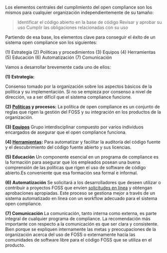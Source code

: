 Los elementos centrales del cumplimiento del open compliance son los mismos para cualquier organización independientemente de su tamaño: 
> Identificar el código abierto en la base de código 
> Revisar y aprobar su uso 
> Cumplir las obligaciones relacionadas con su uso 
 
Partiendo de esa base, los elementos clave para conseguir el éxito de un sistema open compliance son los siguientes:
 
(1) Estrategia
(2) Políticas y procedimientos
(3) Equipos
(4) Herramientas
(5) Educación
(6) Automatización
(7) Comunicación
 
Vamos a desarrollar brevemente cada uno de ellos:
 
**(1) Estrategia:**
 
Consenso tomado por la organización sobre los aspectos básicos de la política y su implementación. Si no se empieza por consenso a nivel de dirección, va a ser difícil que el sistema compliance funcione. 
 
**(2) [Políticas](https://github.com/elenaperezgomez/opencompliance-openexpo2017/blob/master/herramientas/plantilla-politica-opencompliace.md) y procesos:**
La política de open compliance es un conjunto de reglas que rigen la gestión del FOSS y su integración en los productos de la organización.
 
**(3) [Equipos](https://github.com/elenaperezgomez/opencompliance-openexpo2017/tree/master/equipos)**
Grupo interdisciplinar compuesto por varios individuos encargados de asegurar que el open compliance funciona. 
 
**(4) [Herramientas](https://github.com/elenaperezgomez/opencompliance-openexpo2017/blob/master/herramientas/analisis-codigo.md):**
Para automatizar y facilitar la auditoría del código fuente y el descubrimiento del código fuente abierto y sus licencias. 
 
**(5) Educación**
Un componente esencial en un programa de compliance es la formación para asegurar que los empleados posean una buena comprensión de las políticas que rigen el uso de software de código abierto.Es conveniente que esa formación sea formal e informal. 
 
**(6) Automatización**
Se solicitará a los desarrolladores que deseen utilizar o contribuir a proyectos FOSS que envíen [solicitudes en línea](https://github.com/elenaperezgomez/opencompliance-openexpo2017/blob/master/herramientas/mas-juguetes.md) y obtengan aprobaciones apropiadas. Este proceso se gestiona mejor a través de un sistema automatizado en línea con un workflow adecuado para el sistema open compliance.
 
**(7) Comunicación**
La comunicación, tanto interna como externa, es parte integral de cualquier programa de compliance. La recomendación más importante con respecto a la comunicación es que ser clara y consistente. Bien porque se expliquen internamente las metas y preocupaciones de la organización acerca del uso de FOSS o externamente hacia las comunidades de software libre para el código FOSS que se utiliza en el producto. 
 

